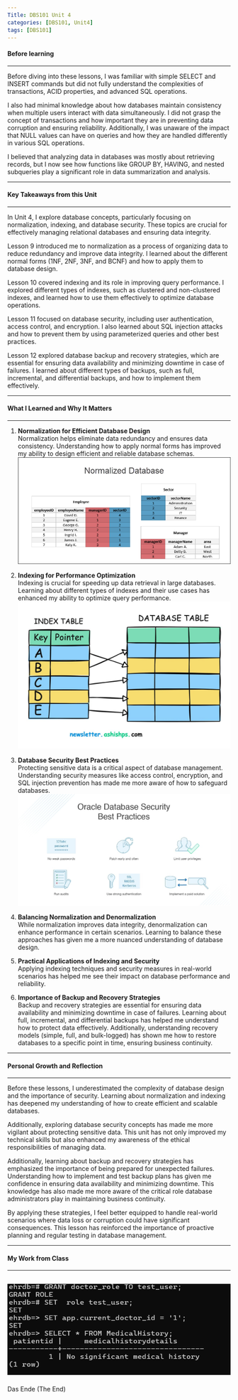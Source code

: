 ```yaml
---
Title: DBS101 Unit 4
categories: [DBS101, Unit4]
tags: [DBS101]
---
```


#### Before learning 
----
Before diving into these lessons, I was familiar with simple SELECT and INSERT commands but did not fully understand the complexities of transactions, ACID properties, and advanced SQL operations.

I also had minimal knowledge about how databases maintain consistency when multiple users interact with data simultaneously. I did not grasp the concept of transactions and how important they are in preventing data corruption and ensuring reliability. Additionally, I was unaware of the impact that NULL values can have on queries and how they are handled differently in various SQL operations.

I believed that analyzing data in databases was mostly about retrieving records, but I now see how functions like GROUP BY, HAVING, and nested subqueries play a significant role in data summarization and analysis.

----

#### Key Takeaways from this Unit
----

In Unit 4, I explore database concepts, particularly focusing on normalization, indexing, and database security. These topics are crucial for effectively managing relational databases and ensuring data integrity.

Lesson 9 introduced me to normalization as a process of organizing data to reduce redundancy and improve data integrity. I learned about the different normal forms (1NF, 2NF, 3NF, and BCNF) and how to apply them to database design.

Lesson 10 covered indexing and its role in improving query performance. I explored different types of indexes, such as clustered and non-clustered indexes, and learned how to use them effectively to optimize database operations.

Lesson 11 focused on database security, including user authentication, access control, and encryption. I also learned about SQL injection attacks and how to prevent them by using parameterized queries and other best practices.

Lesson 12 explored database backup and recovery strategies, which are essential for ensuring data availability and minimizing downtime in case of failures. I learned about different types of backups, such as full, incremental, and differential backups, and how to implement them effectively.

----

#### What I Learned and Why It Matters
----

1. **Normalization for Efficient Database Design**  
   Normalization helps eliminate data redundancy and ensures data consistency. Understanding how to apply normal forms has improved my ability to design efficient and reliable database schemas.
![alt text](../normalized-database-example.webp)

2. **Indexing for Performance Optimization**  
   Indexing is crucial for speeding up data retrieval in large databases. Learning about different types of indexes and their use cases has enhanced my ability to optimize query performance.
![alt text](../INDEXING.jpg)

3. **Database Security Best Practices**  
   Protecting sensitive data is a critical aspect of database management. Understanding security measures like access control, encryption, and SQL injection prevention has made me more aware of how to safeguard databases.
![alt text](../Database-Security-Best-Practices.jpg)

4. **Balancing Normalization and Denormalization**  
   While normalization improves data integrity, denormalization can enhance performance in certain scenarios. Learning to balance these approaches has given me a more nuanced understanding of database design.

5. **Practical Applications of Indexing and Security**  
   Applying indexing techniques and security measures in real-world scenarios has helped me see their impact on database performance and reliability.

6. **Importance of Backup and Recovery Strategies**  
   Backup and recovery strategies are essential for ensuring data availability and minimizing downtime in case of failures. Learning about full, incremental, and differential backups has helped me understand how to protect data effectively. Additionally, understanding recovery models (simple, full, and bulk-logged) has shown me how to restore databases to a specific point in time, ensuring business continuity.

----

#### Personal Growth and Reflection
-----

Before these lessons, I underestimated the complexity of database design and the importance of security. Learning about normalization and indexing has deepened my understanding of how to create efficient and scalable databases.

Additionally, exploring database security concepts has made me more vigilant about protecting sensitive data. This unit has not only improved my technical skills but also enhanced my awareness of the ethical responsibilities of managing data.

Additionally, learning about backup and recovery strategies has emphasized the importance of being prepared for unexpected failures. Understanding how to implement and test backup plans has given me confidence in ensuring data availability and minimizing downtime. This knowledge has also made me more aware of the critical role database administrators play in maintaining business continuity.

By applying these strategies, I feel better equipped to handle real-world scenarios where data loss or corruption could have significant consequences. This lesson has reinforced the importance of proactive planning and regular testing in database management.

----

#### My Work from Class
----
![alt text](../CLASSWORK4.png)
----

Das Ende (The End)